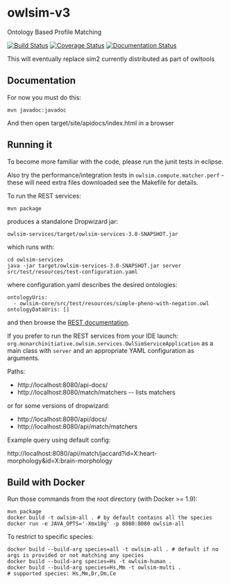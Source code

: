 # owlsim-v3

Ontology Based Profile Matching

[![Build Status](https://travis-ci.org/monarch-initiative/owlsim-v3.svg?branch=master)](https://travis-ci.org/monarch-initiative/owlsim-v3)
[![Coverage Status](https://coveralls.io/repos/monarch-initiative/owlsim-v3/badge.svg?branch=master&service=github)](https://coveralls.io/github/monarch-initiative/owlsim-v3?branch=master)
[![Documentation Status](https://readthedocs.org/projects/owlsim/badge/?version=latest)](http://owlsim.readthedocs.org/en/latest/?badge=latest)

This will eventually replace sim2 currently distributed as part of owltools

## Documentation

For now you must do this:

    mvn javadoc:javadoc

And then open target/site/apidocs/index.html in a browser

## Running it

To become more familiar with the code, please run the junit tests in eclipse.

Also try the performance/integration tests in `owlsim.compute.matcher.perf` - these will need extra files downloaded
see the Makefile for details.

To run the REST services:

    mvn package

produces a standalone Dropwizard jar:

    owlsim-services/target/owlsim-services-3.0-SNAPSHOT.jar

which runs with:

    cd owlsim-services
    java -jar target/owlsim-services-3.0-SNAPSHOT.jar server src/test/resources/test-configuration.yaml

where configuration.yaml describes the desired ontologies:

    ontologyUris:
      - owlsim-core/src/test/resources/simple-pheno-with-negation.owl
    ontologyDataUris: []

and then browse the [REST documentation](http://localhost:8080/api/docs/).

If you prefer to run the REST services from your IDE launch:
`org.monarchinitiative.owlsim.services.OwlSimServiceApplication` as a main
class with `server` and an appropriate YAML configuration as arguments.

Paths:

 * http://localhost:8080/api-docs/
 * http://localhost:8080/match/matchers -- lists matchers

or for some versions of dropwizard:

 * http://localhost:8080/api/docs/
 * http://localhost:8080/api/match/matchers

Example query using default config:

http://localhost:8080/api/match/jaccard?id=X:heart-morphology&id=X:brain-morphology

## Build with Docker

Run those commands from the root directory (with Docker >= 1.9):

```
mvn package
docker build -t owlsim-all . # by default contains all the species
docker run -e JAVA_OPTS='-Xmx10g' -p 8080:8080 owlsim-all
```

To restrict to specific species:

```
docker build --build-arg species=all -t owlsim-all . # default if no args is provided or not matching any species
docker build --build-arg species=Hs -t owlsim-human .
docker build --build-arg species=Hs,Mm -t owlsim-multi .
# supported species: Hs,Mm,Dr,Dm,Ce
```
